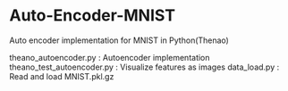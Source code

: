 # Auto-Encoder-MNIST
Auto encoder implementation for MNIST in Python(Thenao)

theano_autoencoder.py : Autoencoder implementation
theano_test_autoencoder.py : Visualize features as images
data_load.py : Read and load MNIST.pkl.gz
